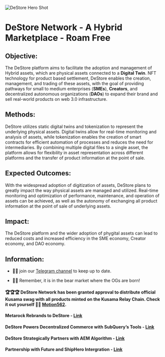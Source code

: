 
![DeStore Hero Shot](https://github.com/DeStore-Network/.github/assets/72717548/e1e9113b-4ba3-4a3d-89cb-5b176d017356)


# DeStore Network - **A Hybrid Marketplace - Roam Free**

## Objective: 

The DeStore platform aims to facilitate the adoption and management of Hybrid assets, which are physical assets connected to a **Digital Twin**. NFT technology for product based settlement, DeStore enables the creation, 
management, and trading of these assets, with the goal of providing pathways for small to medium enterprises (**SMEs**), **Creators**, and decentralized autonomous organizations (**DAOs**) to expand their brand 
and sell real-world products on web 3.0 infrastructure.

## Methods:

DeStore utilizes static digital twins and tokenization to represent the underlying physical assets. Digital twins allow for real-time monitoring and analysis of assets, while tokenization enables the creation of 
smart contracts for efficient automation of processes and reduces the need for intermediaries. By combining multiple digital files to a single asset, the platform allows for flexibility in asset representation across 
different platforms and the transfer of product information at the point of sale.

## Expected Outcomes: 

With the widespread adoption of digitization of assets, DeStore plans to greatly impact the way physical assets are managed and utilized. Real-time monitoring and optimization of performance, maintenance, and 
operation of assets can be achieved, as well as the autonomy of exchanging all product information at the point of sale of underlying assets.

## Impact:

The DeStore platform and the wider adoption of phygital assets can lead to reduced costs and increased efficiency in the SME economy, Creator economy, and DAO economy. 



## Information: 

- 🙋‍♀️ join our [Telegram channel](https://t.me/DeStore_Network) to keep up to date.

- 🌈🧙 Remember, it is in the bear market where the OGs are born!

#### 🏆🏆🏆 DeStore Network has been granted approval to distribute official Kusama swag with all products minted on the Kusama Relay Chain. Check it out yourself 👀👀 [Motion562](https://kusama.polkassembly.io/motion/562).

#### Metarock Rebrands to DeStore - [Link](https://medium.com/@destore-network/metarock-rebrands-to-destore-e7d6628941bc)

#### DeStore Powers Decentralized Commerce with SubQuery’s Tools - [Link](https://medium.com/@destore-network/new-partnership-destore-powers-decentralized-commerce-with-subquerys-tools-2cddfe40ac82)

#### DeStore Strategically Partners with AEM Algorithm - [Link](https://medium.com/@destore-network/destore-strategically-partners-with-aem-algorithm-to-allow-10-million-small-to-medium-2ee1464d4f31)

#### Partnership with Future and ShipHero Intergration - [Link](https://medium.com/@destore-network/collaboration-announcement-5789708add38)
